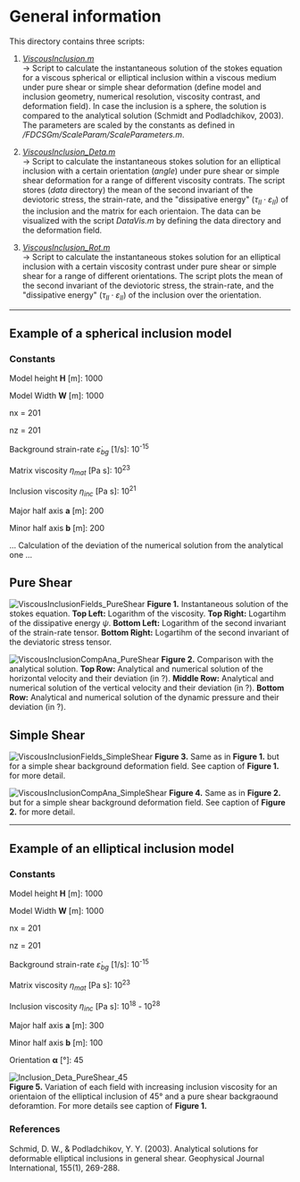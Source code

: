 # General information 

This directory contains three scripts: 

1. [*ViscousInclusion.m*](https://github.com/LukasFuchs/FDCSGm/blob/main/Benchmark/ViscousInclusion/ViscousInclusion.m)<br>
   -> Script to calculate the instantaneous solution of the stokes equation for a viscous spherical or elliptical inclusion within a viscous medium under pure shear or simple shear deformation (define model and inclusion geometry, numerical resolution, viscosity contrast, and deformation field). In case the inclusion is a sphere, the solution is compared to the analytical solution (Schmidt and Podladchikov, 2003). The parameters are scaled by the constants as defined in */FDCSGm/ScaleParam/ScaleParameters.m*.

2. [*ViscousInclusion_Deta.m*](https://github.com/LukasFuchs/FDCSGm/blob/main/Benchmark/ViscousInclusion/ViscousInclusion_Deta.m)<br>
   -> Script to calculate the instantaneous stokes solution for an elliptical inclusion with a certain orientation (*angle*) under pure shear or simple shear deformation for a range of different viscosity contrats. The script stores (*data* directory) the mean of the second invariant of the deviotoric stress, the strain-rate, and the "dissipative energy" $(\tau_{II} \cdot \varepsilon_{II})$ of the inclusion and the matrix for each orientaion. The data can be visualized with the script *DataVis.m* by defining the data directory and the deformation field.
   
3. [*ViscousInclusion_Rot.m*](https://github.com/LukasFuchs/FDCSGm/blob/main/Benchmark/ViscousInclusion/ViscousInclusion_Rot.m)<br>
   -> Script to calculate the instantaneous stokes solution for an elliptical inclusion with a certain viscosity contrast under pure shear or simple shear for a range of different orientations. The script plots the mean of the second invariant of the deviotoric stress, the strain-rate, and the "dissipative energy" $(\tau_{II} \cdot \varepsilon_{II})$ of the inclusion over the orientation.

-----------------------------------------------------------------

## Example of a spherical inclusion model

### **Constants**

Model height **H** [m]: 1000

Model Width **W** [m]: 1000

nx = 201

nz = 201

Background strain-rate $\dot{\varepsilon}_{bg}$ [1/s]: 10<sup>-15</sup>

Matrix viscosity $\eta_{mat}$ [Pa s]: 10<sup>23</sup> 

Inclusion viscosity $\eta_{inc}$ [Pa s]: 10<sup>21</sup>

Major half axis **a** [m]: 200

Minor half axis **b** [m]: 200

... Calculation of the deviation of the numerical solution from the analytical one ...

## Pure Shear

![ViscousInclusionFields_PureShear](https://github.com/LukasFuchs/FDCSGm/assets/25866942/cd39d4ee-4a5a-4ce8-93dd-0961baba62c3)
**Figure 1.** Instantaneous solution of the stokes equation. **Top Left:** Logarithm of the viscosity. **Top Right:** Logartihm of the dissipative energy $\psi$. **Bottom Left:** Logarithm of the second invariant of the strain-rate tensor. **Bottom Right:** Logartihm of the second invariant of the deviatoric stress tensor. 

![ViscousInclusionCompAna_PureShear](https://github.com/LukasFuchs/FDCSGm/assets/25866942/e13fdff3-522c-4545-9d62-fea1bf1888db)
**Figure 2.** Comparison with the analytical solution. **Top Row:** Analytical and numerical solution of the horizontal velocity and their deviation (in ?). **Middle Row:** Analytical and numerical solution of the vertical velocity and their deviation (in ?). **Bottom Row:** Analytical and numerical solution of the dynamic pressure and their deviation (in ?).

## Simple Shear

![ViscousInclusionFields_SimpleShear](https://github.com/LukasFuchs/FDCSGm/assets/25866942/541fff64-28bf-42de-b7e9-fef9efc10d0d)
**Figure 3.** Same as in **Figure 1.** but for a simple shear background deformation field. See caption of **Figure 1.** for more detail.

![ViscousInclusionCompAna_SimpleShear](https://github.com/LukasFuchs/FDCSGm/assets/25866942/e087915d-6771-4819-9bc7-0bc915230e90)
**Figure 4.** Same as in **Figure 2.** but for a simple shear background deformation field. See caption of **Figure 2.** for more detail.

-----------------------------------------------------------------

## Example of an elliptical inclusion model

### **Constants**

Model height **H** [m]: 1000

Model Width **W** [m]: 1000

nx = 201

nz = 201

Background strain-rate $\dot{\varepsilon}_{bg}$ [1/s]: 10<sup>-15</sup>

Matrix viscosity $\eta_{mat}$ [Pa s]: 10<sup>23</sup> 

Inclusion viscosity $\eta_{inc}$ [Pa s]: 10<sup>18</sup> - 10<sup>28</sup>

Major half axis **a** [m]: 300

Minor half axis **b** [m]: 100

Orientation **α** [°]: 45

![Inclusion_Deta_PureShear_45](https://github.com/LukasFuchs/FDCSGm/assets/25866942/35dd79f2-e1cc-4753-93a1-ddff70919e41)<br>
**Figure 5.** Variation of each field with increasing inclusion viscosity for an orientaion of the elliptical inclusion of 45° and a pure shear backgraound deforamtion. For more details see caption of **Figure 1.**

### References
Schmid, D. W., & Podladchikov, Y. Y. (2003). Analytical solutions for deformable elliptical inclusions in general shear. Geophysical Journal International, 155(1), 269-288.
